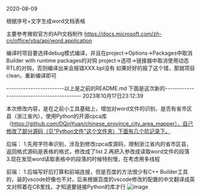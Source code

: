 2020-08-09

根据序号+文字生成word文档表格

主要参考微软官方的API文档制作
https://docs.microsoft.com/zh-cn/office/vba/api/word.application


编译时项目要选择debug模式编译，并且在project->Options->Packages中取消Builder with runtime packages的对钩
project->选项->链接器中取消使用动态RTL的对钩，否则编译出来会报错XXX.bpl没有
如果好好的报了这个错，那就项目clean，重新编译即可

------------------------以上是之前的README.md 下面是这次新的-------------------------------------------
2023年10月17日23:12:39

本次修改内容，是在之前小工具基础上，增加对word文件的识别，是否有省市区县（浙江省内），使用Python的开源cpca库（https://github.com/DQinYuan/chinese_province_city_area_mapper），自己修改了部分源码（见"Python文件"这个文件夹）下面有几个坑记录下。

后端：
1.先用字符串识别，涉及到修改cpca库源码，限制浙江省内的省市区县，返回格式源码是表格的格式，修改成了list
2.再把入参改成读取word文件的段落
3.现在发现word读取表格中的段落的时候特别慢，在考虑用多线程

前端：
1.后端写好后打算和前端连接，但是百度的方法很少有C++ Builder工具的，装的vscode好像也不对，后来根据百度的vscode修改的配置的中文翻译成英文对照着在CB里找，才知道要链接Python的库才行
![image](https://github.com/zhangity/C-Builder-to-Word---checkProandCity/assets/9999872/ce89abfa-5ecd-4a67-a299-e70547d0aa91)











